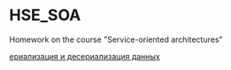 # HSE_SOA
Homework on the course "Service-oriented architectures"

[ериализация и десериализация данных ](https://github.com/user/repo/blob/branch/other_file.md)
